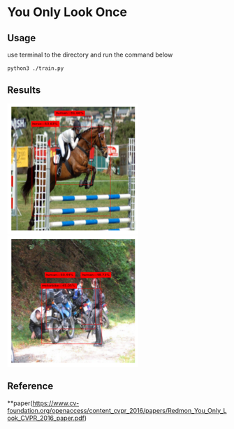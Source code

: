 # You Only Look Once

## Usage
use terminal to the directory and run the command below</br>
```bash
python3 ./train.py
```

## Results
<img src="image/val1.png" alt="drawing" height="300"/></br>
<img src="image/val2.png" alt="drawing" height="300"/></br>

## Reference
**paper(https://www.cv-foundation.org/openaccess/content_cvpr_2016/papers/Redmon_You_Only_Look_CVPR_2016_paper.pdf)

